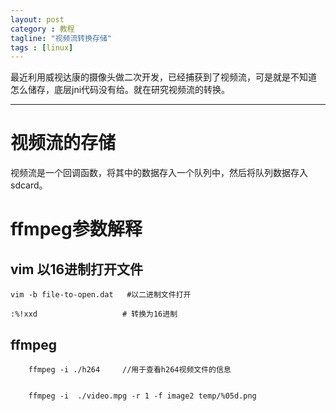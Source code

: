 ```yaml
---
layout: post
category : 教程 
tagline: "视频流转换存储"
tags : [linux]
---
```


最近利用威视达康的摄像头做二次开发，已经捕获到了视频流，可是就是不知道
怎么储存，底层jni代码没有给。就在研究视频流的转换。

-------------------------------------------------------------------------------

# 视频流的存储 #

 视频流是一个回调函数，将其中的数据存入一个队列中，然后将队列数据存入
 sdcard。


# ffmpeg参数解释 #

## vim 以16进制打开文件 ##


    vim -b file-to-open.dat   #以二进制文件打开

    :%!xxd                   # 转换为16进制


## ffmpeg ##

        ffmpeg -i ./h264     //用于查看h264视频文件的信息


        ffmpeg -i  ./video.mpg -r 1 -f image2 temp/%05d.png




